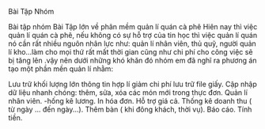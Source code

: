 Bài Tập Nhóm

Bài tập nhóm Bài Tập lớn về phân mềm quản lí quán cà phê Hiên nay thì việc quản lí quán cà phê, nếu không có sự hỗ trợ của tin học thì việc quản lí quán nó cần rất nhiều nguôn nhân lực như: quản lí nhân viên, thủ quỹ, người quản lí kho...làm cho mọi thứ rất mất thời gian cũng như chi phí cho công việc sẽ bị tăng lên .vậy nên dưới những khó khăn đó nhóm em đã nghĩ ra phương án tạo một phần mền quản lí nhằm:

   Lưu trữ khối lượng lớn thông tin hợp lí giảm chi phí lưu trữ file giấy.
   Cập nhập dữ liệu nhanh chóng: thêm, sửa, xóa các món mới trong thực đơn.
   Quản lí nhân viên. -hống kê lương.
   In hóa đơn.
   Hỗ trợ giá cả.
   Thống kê doanh thu ( từ ngày ... đến ngày...).
   Thêm bàn ( khi đông khách, thời vụ).
   Báo cáo.
   Tính tiền.
